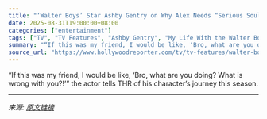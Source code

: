 ```yaml
---
title: "‘Walter Boys’ Star Ashby Gentry on Why Alex Needs “Serious Soul Searching” After Cliffhanger Season 2 Finale"
date: 2025-08-31T19:00:00+08:00
categories: ["entertainment"]
tags: ["TV", "TV Features", "Ashby Gentry", "My Life With the Walter Boys", "Netflix"]
summary: "“If this was my friend, I would be like, ‘Bro, what are you doing? What is wrong with you?!’” the actor tells THR of his character’s journey this season."
source_url: "https://www.hollywoodreporter.com/tv/tv-features/walter-boys-season-2-finale-ashby-gentry-interview-1236353245/"
---
```


“If this was my friend, I would be like, ‘Bro, what are you doing? What is wrong with you?!’” the actor tells THR of his character’s journey this season.

---

*来源: [原文链接](https://www.hollywoodreporter.com/tv/tv-features/walter-boys-season-2-finale-ashby-gentry-interview-1236353245/)*
